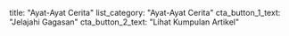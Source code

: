 title: "Ayat-Ayat Cerita"
list_category: "Ayat-Ayat Cerita"
cta_button_1_text: "Jelajahi Gagasan"
cta_button_2_text: "Lihat Kumpulan Artikel"